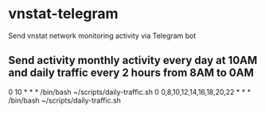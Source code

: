 # vnstat-telegram
Send vnstat network monitoring activity via Telegram bot

## Send activity monthly activity every day at 10AM and daily traffic every 2 hours from 8AM to 0AM 
0 10 * * * /bin/bash ~/scripts/daily-traffic.sh
0 0,8,10,12,14,16,18,20,22 * * * /bin/bash ~/scripts/daily-traffic.sh